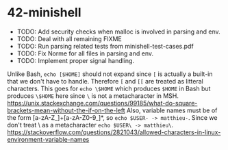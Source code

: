 # 42-minishell

- TODO: Add security checks when malloc is involved in parsing and env.
- TODO: Deal with all remaining FIXME
- TODO: Run parsing related tests from minishell-test-cases.pdf
- TODO: Fix Norme for all files in parsing and env.
- TODO: Implement proper signal handling.

Unlike Bash, `echo [$HOME]` should not expand since `[` is actually a
built-in that we don't have to handle. Therefore `[` and `[[` are
treated as litteral characters. This goes for `echo \$HOME` which
produces `$HOME` in Bash but produces `\$HOME` here since `\` is not a
metacharacter in MSH.
https://unix.stackexchange.com/questions/99185/what-do-square-brackets-mean-without-the-if-on-the-left
Also, variable names must be of the form [a-zA-Z_]+[a-zA-Z0-9_]*, so
`echo $USER- -> matthieu-`. Since we don't treat \ as a metacharacter
`echo $USER\ -> matthieu\`.
https://stackoverflow.com/questions/2821043/allowed-characters-in-linux-environment-variable-names

